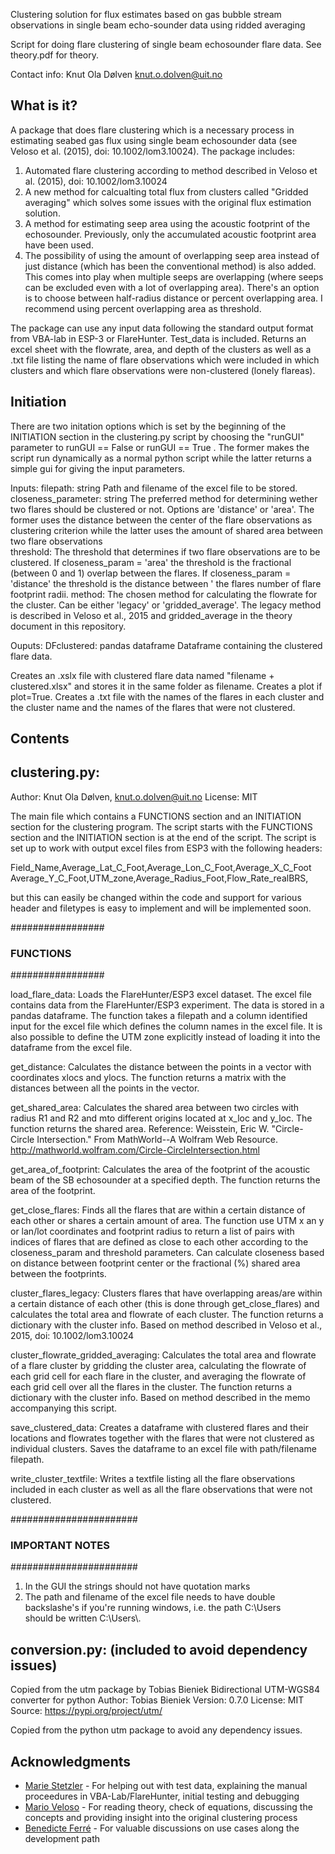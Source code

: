 Clustering solution for flux estimates based on gas bubble
stream observations in single beam echo-sounder data using
ridded averaging

Script for doing flare clustering of single beam echosounder 
flare data. See theory.pdf for theory. 

Contact info: 
Knut Ola Dølven
knut.o.dolven@uit.no


## What is it?

A package that does flare clustering which is a necessary process in estimating 
seabed gas flux using single beam echosounder data (see Veloso et al. (2015), 
doi: 10.1002/lom3.10024). 
The package includes:

1. Automated flare clustering according to method described in 
Veloso et al. (2015), doi: 10.1002/lom3.10024
2. A new method for calcualting total flux from clusters called
"Gridded averaging" which solves some issues with the original flux estimation
solution.
4. A method for estimating seep area using the acoustic footprint of the
echosounder. Previously, only the accumulated acoustic footprint area have been used.
5. The possibility of using the amount of overlapping seep area instead of just
distance (which has been the conventional method) is also added. This comes into
play when multiple seeps are overlapping (where seeps can be excluded even with a lot
of overlapping area). There's an option is to choose between half-radius distance
or percent overlapping area. I recommend using percent overlapping area as threshold.

The package can use any input data following the standard output format from VBA-lab
in ESP-3 or FlareHunter. Test_data is included. 
Returns an excel sheet with the flowrate, area, and depth of 
the clusters as well as a .txt file listing the name of flare 
observations which were included in which clusters and which flare 
observations were non-clustered (lonely flareas). 


## Initiation

There are two initation options which is set by the 
beginning of the INITIATION section in the clustering.py script 
by choosing the "runGUI" parameter to runGUI == False or 
runGUI == True . The former makes the script run dynamically
as a normal python script while the latter returns a simple
gui for giving the input parameters. 

Inputs: 
filepath: string 
	Path and filename of the excel file to be stored. 	
closeness_parameter: string
	The preferred method for determining wether two flares
	should be clustered or not. Options are 'distance' or 
	'area'. The former uses the distance between the center of 
	the flare observations as clustering criterion while the 
	latter uses the amount of shared area between two flare 
	observations	
threshold: The threshold that determines if two flare observations are to 
	be clustered. If closeness_param = 'area' the threshold is the 
	fractional (between 0 and 1) overlap between the flares. If 
	closeness_param = 'distance' the threshold is the distance between '
	the flares number of flare footprint radii.
method: The chosen method for calculating the flowrate for the cluster. Can
	be either 'legacy' or 'gridded_average'. The legacy method is 
	described in Veloso et al., 2015 and gridded_average in the theory
	document in this repository.

Ouputs: 
DFclustered: pandas dataframe
	Dataframe containing the clustered flare data.

Creates an .xslx file with clustered flare data named "filename + clustered.xlsx"
and stores it in the same folder as filename. Creates a plot if plot=True. 
Creates a .txt file with the names of the flares in each cluster and the cluster 
name and the names of the flares that were not clustered.

## Contents

clustering.py:
-----------------------------------------------
Author: Knut Ola Dølven, knut.o.dolven@uit.no
License: MIT

The main file which contains a FUNCTIONS section and 
an INITIATION section for the clustering program. 
The script starts with the FUNCTIONS section and the 
INITIATION section is at the end of the script. The
script is set up to work with output excel files from ESP3
with the following headers: 

Field_Name,Average_Lat_C_Foot,Average_Lon_C_Foot,Average_X_C_Foot
Average_Y_C_Foot,UTM_zone,Average_Radius_Foot,Flow_Rate_realBRS,

but this can easily be changed within the code and 
support for various header and filetypes is easy to implement
and will be implemented soon. 

#################
### FUNCTIONS ###
#################

load_flare_data: Loads the FlareHunter/ESP3 excel 
dataset. The excel file contains data from the
FlareHunter/ESP3 experiment. The data is stored 
in a pandas dataframe. The function takes a filepath 
and a column identified input for the excel file
which defines the column names in the excel file. 
It is also possible to define the UTM zone explicitly 
instead of loading it into the dataframe from the excel file.

get_distance: Calculates the distance between the points 
in a vector with coordinates xlocs and ylocs.
The function returns a matrix with the distances
between all the points in the vector.

get_shared_area: Calculates the shared area between two
 circles with radius R1 and R2 and mto different origins 
located at x_loc and y_loc. The function returns the shared area.
Reference: Weisstein, Eric W. "Circle-Circle Intersection." 
From MathWorld--A Wolfram Web Resource. 
http://mathworld.wolfram.com/Circle-CircleIntersection.html

get_area_of_footprint: Calculates the area of the footprint
 of the acoustic beam of the SB echosounder at a specified 
depth. The function returns the area of the footprint.

get_close_flares: Finds all the flares that are within 
a certain distance of each other or shares a certain
amount of area. The function use UTM x an y or lan/lot
 coordinates and footprint radius to return a list of pairs 
with indices of flares that are defined as close to each 
other according to the closeness_param and threshold 
parameters. Can calculate closeness based on distance between 
footprint center or the fractional (%) shared area between 
the footprints.

cluster_flares_legacy: Clusters flares that have overlapping 
areas/are within a certain distance of each other (this is 
done through get_close_flares) and calculates the total area 
and flowrate of each cluster. The function returns a dictionary 
with the cluster info. Based on method described in
Veloso et al., 2015, doi: 10.1002/lom3.10024

cluster_flowrate_gridded_averaging: Calculates the total area 
and flowrate of a flare cluster by gridding the cluster area, 
calculating the flowrate of each grid cell for each flare in the 
cluster, and averaging the flowrate of each grid cell over all 
the flares in the cluster. The function returns a dictionary with 
the cluster info. Based on method described in the memo 
accompanying this script.

save_clustered_data: Creates a dataframe with clustered 
flares and their locations and flowrates together with
the flares that were not clustered as individual clusters. 
Saves the dataframe to an excel file with path/filename filepath.

write_cluster_textfile: Writes a textfile listing all the 
flare observations included in each cluster as well as all 
the flare observations that were not clustered.

#######################
### IMPORTANT NOTES ###
#######################

1. In the GUI the strings should not have quotation marks 
2. The path and filename of the excel file needs to have double 
backslashe's if you're running windows, i.e. the path C:\Users\
should be written C:\\Users\\.

conversion.py: (included to avoid dependency issues)
--------------------------------------------------------------
Copied from the utm package by Tobias Bieniek
Bidirectional UTM-WGS84 converter for python
Author: Tobias Bieniek
Version: 0.7.0
License: MIT
Source: https://pypi.org/project/utm/

Copied from the python utm package to avoid any
dependency issues.

## Acknowledgments

- [Marie Stetzler](https://github.com/Marste5991) - For helping out with test data, explaining the manual proceedures in VBA-Lab/FlareHunter, initial testing and debugging
- [Mario Veloso](https://www.geomar.de/en/mveloso) - For reading theory, check of equations, discussing the concepts and providing insight into the original clustering process
- [Benedicte Ferré](https://github.com/Beneferre) - For valuable discussions on use cases along the development path



 
